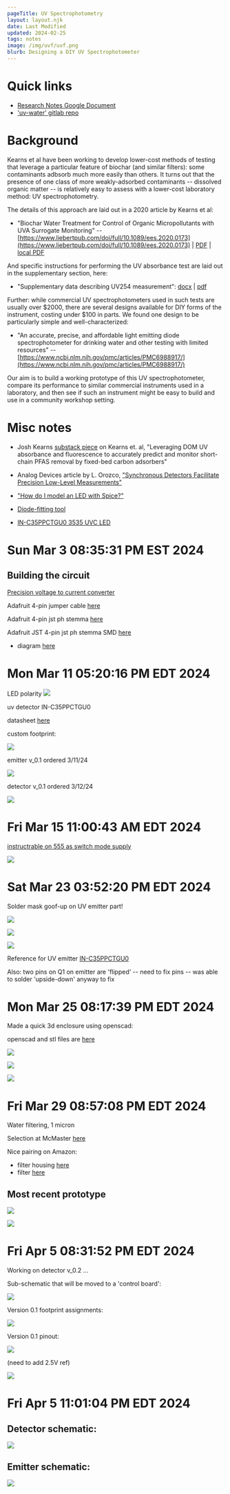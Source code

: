 ```yaml
---
pageTitle: UV Spectrophotometry
layout: layout.njk
date: Last Modified
updated: 2024-02-25
tags: notes 
image: /img/uvf/uvf.png
blurb: Designing a DIY UV Spectrophotometer
---
```


# Quick links

- [Research Notes Google Document](https://docs.google.com/document/d/1ZTH2Vkg3hWePBxur50EYWW4nV6wBEourCjJxaZh9Z6s/edit)
- ['uv-water' gitlab repo](https://gitlab.com/edgecollective/uv-water)

# Background

Kearns et al have been working to develop lower-cost methods of testing that leverage a particular feature of biochar (and similar filters):  some contaminants adbsorb much more easily than others.  It turns out that the presence of one class of more weakly-adsorbed contaminants -- dissolved organic matter -- is relatively easy to assess with a lower-cost laboratory method:  UV spectrophotometry. 

The details of this approach are laid out in a 2020 article by Kearns et al:

- "Biochar Water Treatment for Control of Organic Micropollutants with UVA Surrogate Monitoring" -- [https://www.liebertpub.com/doi/full/10.1089/ees.2020.0173](https://www.liebertpub.com/doi/full/10.1089/ees.2020.0173) | [PDF](https://www.liebertpub.com/doi/pdf/10.1089/ees.2020.0173) | [local PDF](/img/biochar/kearns-et-al-2021-biochar-water-treatment-for-control-of-organic-micropollutants-with-uva-surrogate-monitoring.pdf)

And specific instructions for performing the UV absorbance test are laid out in the supplementary section, here:  

- "Supplementary data describing UV254 measurement": [docx](https://www.liebertpub.com/doi/suppl/10.1089/ees.2020.0173/suppl_file/Supp_Data.docx) | [pdf](/img/biochar/kearns_2021_uva_surrogate_supplement.pdf)

Further:  while commercial UV spectrophotometers used in such tests are usually over $2000, there are several designs available for DIY forms of the instrument, costing under $100 in parts.  We found one design to be particularly simple and well-characterized:

- "An accurate, precise, and affordable light emitting diode spectrophotometer for drinking water and other testing with limited resources" -- [https://www.ncbi.nlm.nih.gov/pmc/articles/PMC6988917/](https://www.ncbi.nlm.nih.gov/pmc/articles/PMC6988917/)

Our aim is to build a working prototype of this UV spectrophotometer, compare its performance to similar commercial instruments used in a laboratory, and then see if such an instrument might be easy to build and use in a community workshop setting.

# Misc notes

- Josh Kearns [substack piece](https://joshkearns.substack.com/p/new-paper-published-available-for) on Kearns et. al, "Leveraging DOM UV absorbance and fluorescence to accurately predict and monitor short-chain PFAS removal by fixed-bed carbon adsorbers"

- Analog Devices article by L. Orozco, ["Synchronous Detectors Facilitate Precision Low-Level Measurements"](https://www.analog.com/en/resources/analog-dialogue/articles/synchronous-detectors-facilitate-precision.html)

- ["How do I model an LED with Spice?"](https://electronics.stackexchange.com/questions/9510/how-do-i-model-an-led-with-spice)

- [Diode-fitting tool](https://wuyongzheng.github.io/diode-fitting/diode-fitting.html)

- [IN-C35PPCTGU0 3535 UVC LED](https://www.inolux-corp.com/datasheet/Inolux%20UV/IN-C35PPCTGU0_v1.0.pdf)



# Sun Mar  3 08:35:31 PM EST 2024

## Building the circuit

[Precision voltage to current converter](https://wiki.analog.com/university/courses/electronics/text/chapter-4)

Adafruit 4-pin jumper cable [here](https://www.adafruit.com/product/4936)

Adafruit 4-pin jst ph stemma [here](https://www.adafruit.com/product/3950?)

Adafruit JST 4-pin jst ph stemma SMD [here](https://www.adafruit.com/product/4392)
- diagram [here](https://cdn-shop.adafruit.com/product-files/4392/4392_C13927-001_CW2001-04T-H01-BD-A.PDF)

 

# Mon Mar 11 05:20:16 PM EDT 2024

LED polarity ![](/img/uvf/led_polarity.png)

uv detector IN-C35PPCTGU0

datasheet [here](https://mm.digikey.com/Volume0/opasdata/d220001/medias/docus/318/SD008-2171-112.pdf)

custom footprint:

 ![](/img/uvf/custom_footprint.png)


emitter v_0.1 ordered 3/11/24

![](/img/uvf/emitter_v0.1_3d.png)


detector v_0.1 ordered 3/12/24

![](/img/uvf/uva_detect_v0.1_3d.png)


# Fri Mar 15 11:00:43 AM EDT 2024

[instructrable on 555 as switch mode supply](https://www.instructables.com/Two-circuits-of-switched-mode-power-supply-based-o/)

[![](/img/uvf/555_switcher_boost_circuit_1.bmp)](/img/uvf/555_switcher_boost_circuit_1.bmp)


# Sat Mar 23 03:52:20 PM EDT 2024

Solder mask goof-up on UV emitter part!

![](/img/uvf/photo_1.png)

![](/img/uvf/photo_2.png)

![](/img/uvf/photo_3.png)

Reference for UV emitter [IN-C35PPCTGU0](https://www.digikey.com/en/products/detail/inolux/IN-C35PPCTGU0/16965314?s=N4IgjCBcoCwAxVAYygMwIYBsDOBTANCAPZQDaIMArAOxxzUgC6hADgC5QgDKbATgJYA7AOYgAvmMIAmMiCEBaJAGZKLFkjajGYoA)

Also: two pins on Q1 on emitter are 'flipped' -- need to fix pins -- was able to solder 'upside-down' anyway to fix

# Mon Mar 25 08:17:39 PM EDT 2024

Made a quick 3d enclosure using openscad:

openscad and stl files are [here](https://gitlab.com/edgecollective/uv-water/-/tree/1164b3f61c16f32ebf238acea9b2f93215b57da2/enclosure/openscad)

![](/img/uvf/uvf_enc_1.png)

![](/img/uvf/uvf_enc_2.png)

![](/img/uvf/uvf_enc_cover.png)


# Fri Mar 29 08:57:08 PM EDT 2024

Water filtering, 1 micron

Selection at McMaster [here](https://www.mcmaster.com/products/~/removes-particle-size-down-to~less-than~50~%CE%BCm/removes-particle-size-down-to~less-than~50~%CE%BCm/removes-particle-size-down-to~less-than~50~%CE%BCm/filter-cartridges-for-reducing-rust-particles-and-sediment-in-water-9/)

Nice pairing on Amazon:
- filter housing [here](https://www.amazon.com/Transparent-Standard-Filtration-Mounting-Hardware/dp/B01N4RFXGS)
- filter [here](https://www.amazon.com/Cartridges-Filtration-Polypropylene-WELL-MATCHED-WFPFC5002/dp/B07ZHN8KMM)

## Most recent prototype

![](/img/uvf/uvf_mike_proto_a.jpg)

![](/img/uvf/uvf_mike_proto.jpg)


# Fri Apr  5 08:31:52 PM EDT 2024

Working on detector v_0.2 ...

Sub-schematic that will be moved to a 'control board':

![](/img/uvf/blue_led_voltage_ref.png)

Version 0.1 footprint assignments:

![](/img/uvf/footprints_detector_ver_0.1.png)

Version 0.1 pinout:

![](/img/uvf/detect_v_0.1_pinout.png)

(need to add 2.5V ref)

![](/img/uvf/v_0.2_board_draft.png)


# Fri Apr  5 11:01:04 PM EDT 2024

## Detector schematic:

[![](/img/uvf/uv_ver0.2_detector_schem.png)](/img/uvf/UV-Detector-v0.2.pdf)

## Emitter schematic:

[![](/img/uvf/uv_emitter_v0.1_schem.png)](/img/uvf/UV-LED-source.pdf)
